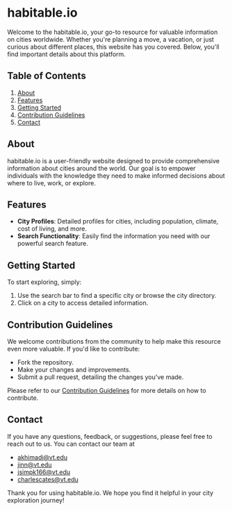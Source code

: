 # habitable.io

Welcome to the habitable.io, your go-to resource for valuable information on cities worldwide. Whether you're planning a move, a vacation, or just curious about different places, this website has you covered. Below, you'll find important details about this platform.

## Table of Contents
1. [About](#about)
2. [Features](#features)
3. [Getting Started](#getting-started)
4. [Contribution Guidelines](#contribution-guidelines)
5. [Contact](#contact)

## About
habitable.io is a user-friendly website designed to provide comprehensive information about cities around the world. Our goal is to empower individuals with the knowledge they need to make informed decisions about where to live, work, or explore.

## Features
- **City Profiles**: Detailed profiles for cities, including population, climate, cost of living, and more.
- **Search Functionality**: Easily find the information you need with our powerful search feature.

## Getting Started
To start exploring, simply:
1. Use the search bar to find a specific city or browse the city directory.
2. Click on a city to access detailed information.

## Contribution Guidelines
We welcome contributions from the community to help make this resource even more valuable. If you'd like to contribute:
- Fork the repository.
- Make your changes and improvements.
- Submit a pull request, detailing the changes you've made.

Please refer to our [Contribution Guidelines](CONTRIBUTING.md) for more details on how to contribute.

## Contact
If you have any questions, feedback, or suggestions, please feel free to reach out to us. You can contact our team at 
- [akhimadi@vt.edu](mailto:akhimadi@vt.edu)
- [jinn@vt.edu](mailto:jinn@vt.edu)
- [jsimpk166@vt.edu](mailto:jsimpk166@vt.edu)
- [charlescates@vt.edu](mailto:charlescates@vt.edu)

Thank you for using habitable.io. We hope you find it helpful in your city exploration journey!
